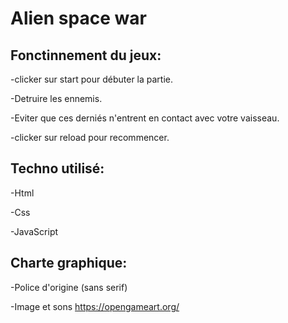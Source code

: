 # Alien space war

## Fonctinnement du jeux:

-clicker sur start pour débuter la partie.

-Detruire les ennemis.

-Eviter que ces derniés n'entrent en contact avec votre vaisseau.

-clicker sur reload pour recommencer.

## Techno utilisé:

-Html

-Css

-JavaScript

## Charte graphique:

-Police d'origine (sans serif)

-Image et sons https://opengameart.org/
